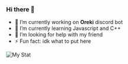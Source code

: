 ### Hi there 👋

- 🔭 I’m currently working on **Oreki** discord bot
- 🌱 I’m currently learning Javascript and C++
- 🤔 I’m looking for help with my friend
- ⚡ Fun fact: idk what to put here



![My Stat](https://github-readme-stats.vercel.app/api?username=Natsu062&theme=midnight-purple&show_icons=true)

